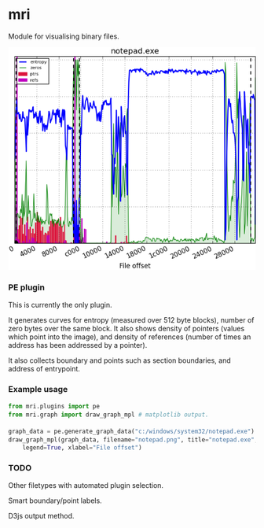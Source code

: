mri
===

Module for visualising binary files.

![alt text](https://github.com/bueaux/mri/raw/master/notepad.png)

### PE plugin
This is currently the only plugin. 

It generates curves for entropy (measured over 512 byte blocks), number of zero bytes over the same block.
It also shows density of pointers (values which point into the image), and density of references (number of times an address has been addressed by a pointer).

It also collects boundary and points such as section boundaries, and address of entrypoint.

### Example usage

```python
from mri.plugins import pe
from mri.graph import draw_graph_mpl # matplotlib output.

graph_data = pe.generate_graph_data("c:/windows/system32/notepad.exe")
draw_graph_mpl(graph_data, filename="notepad.png", title="notepad.exe", 
    legend=True, xlabel="File offset")
```

### TODO
Other filetypes with automated plugin selection.

Smart boundary/point labels.

D3js output method.